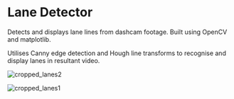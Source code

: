 # Lane Detector

Detects and displays lane lines from dashcam footage. Built using OpenCV and matplotlib.

Utilises Canny edge detection and Hough line transforms to recognise and display lanes in resultant video.

![cropped_lanes2](https://user-images.githubusercontent.com/65803868/111868047-be451000-899d-11eb-92a4-ef2e732c5a16.png)

![cropped_lanes1](https://user-images.githubusercontent.com/65803868/111868075-d452d080-899d-11eb-92c9-f1a689eb6efa.png)
